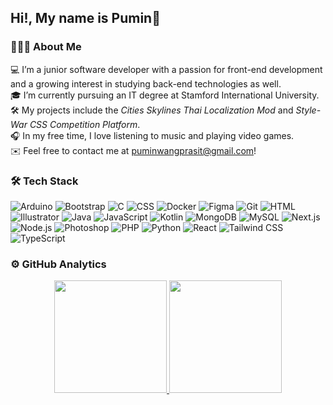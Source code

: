 <h2 align="left">Hi!, My name is Pumin👋</h2>

### 👨🏻‍💻 About Me

💻 I’m a junior software developer with a passion for front-end development and a growing interest in studying back-end technologies as well.  
🎓 I’m currently pursuing an IT degree at Stamford International University.  
🛠 My projects include the *Cities Skylines Thai Localization Mod* and *Style-War CSS Competition Platform*.  
🎧 In my free time, I love listening to music and playing video games.  
✉️ Feel free to contact me at [puminwangprasit@gmail.com](mailto:puminwangprasit@gmail.com)!

### 🛠 Tech Stack

![Arduino](https://img.shields.io/badge/-Arduino-05122A?style=flat&logo=arduino) 
![Bootstrap](https://img.shields.io/badge/-Bootstrap-05122A?style=flat&logo=bootstrap&logoColor=563D7C) 
![C](https://img.shields.io/badge/-C-05122A?style=flat&logo=C&logoColor=A8B9CC) 
![CSS](https://img.shields.io/badge/-CSS-05122A?style=flat&logo=CSS3&logoColor=1572B6) 
![Docker](https://img.shields.io/badge/-Docker-05122A?style=flat&logo=docker) 
![Figma](https://img.shields.io/badge/-Figma-05122A?style=flat&logo=figma) 
![Git](https://img.shields.io/badge/-Git-05122A?style=flat&logo=git) 
![HTML](https://img.shields.io/badge/-HTML-05122A?style=flat&logo=HTML5) 
![Illustrator](https://img.shields.io/badge/-Illustrator-05122A?style=flat&logo=adobe-illustrator) 
![Java](https://img.shields.io/badge/-Java-05122A?style=flat&logo=Java&logoColor=FFA518) 
![JavaScript](https://img.shields.io/badge/-JavaScript-05122A?style=flat&logo=javascript) 
![Kotlin](https://img.shields.io/badge/-Kotlin-05122A?style=flat&logo=kotlin) 
![MongoDB](https://img.shields.io/badge/-MongoDB-05122A?style=flat&logo=mongodb) 
![MySQL](https://img.shields.io/badge/-MySQL-05122A?style=flat&logo=mysql&logoColor=4479A1) 
![Next.js](https://img.shields.io/badge/-Next.js-05122A?style=flat&logo=next.js) 
![Node.js](https://img.shields.io/badge/-Node.js-05122A?style=flat&logo=node.js) 
![Photoshop](https://img.shields.io/badge/-Photoshop-05122A?style=flat&logo=adobe-photoshop) 
![PHP](https://img.shields.io/badge/-PHP-05122A?style=flat&logo=php) 
![Python](https://img.shields.io/badge/-Python-05122A?style=flat&logo=python) 
![React](https://img.shields.io/badge/-React-05122A?style=flat&logo=react) 
![Tailwind CSS](https://img.shields.io/badge/-Tailwind%20CSS-05122A?style=flat&logo=tailwind-css) 
![TypeScript](https://img.shields.io/badge/-TypeScript-05122A?style=flat&logo=typescript)

### ⚙️ GitHub Analytics

<p align="center">
<a href="https://github.com/bammcool2011">
  <img height="180em" src="https://github-readme-stats-eight-theta.vercel.app/api?username=bammcool2011&show_icons=true&theme=algolia&include_all_commits=true&count_private=true"/>
  <img height="180em" src="https://github-readme-stats-eight-theta.vercel.app/api/top-langs/?username=bammcool2011&layout=compact&langs_count=8&theme=algolia"/>
</a>
</p>
